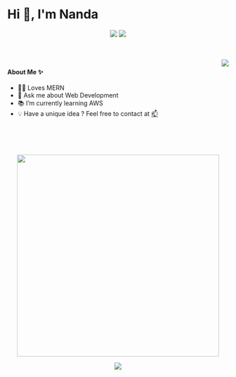 <h1 align="left">Hi 👋, I'm Nanda</h1>

 

<p align = "center">
  <a href = "https://www.linkedin.com/in/nanda-m-p-24aa37197/" target = "_blank"><img src = "https://img.shields.io/badge/-Nanda-blue?style=flat-square&logo=Linkedin&logoColor=white&link=https://www.linkedin.com/in/nanda-m-p-24aa37197/" /></a>
  <img src="https://badges.pufler.dev/Visits/whitedevil31/whitedevil31?style=flat-square&color=orange" />
</p>
<br><br>

 <img align="right" src="https://github-readme-streak-stats.herokuapp.com/?user=whitedevil31&theme=nightowl&border_radius=20" />
 
 #### About Me ✨
 
- 👨‍💻 Loves MERN 
- 💬 Ask me about Web Development 
- 📚 I’m currently learning AWS 
- 💡 Have a unique idea ? Feel free to contact at <a href = "mailto: magz3116@gmail.com">📫</a>


<br><br><br>
<p align = "center">
  <img align="center" src="https://github-readme-stats.vercel.app/api?username=whitedevil31&theme=nightowl&count_private=true&include_all_commits=true&border_radius=20&show_icons=true&custom_title=%20Nanda%27s%20GitHub%20Stats%20" width="460" />
</p>
<p align = "center">
   <img align="center" src="https://github-readme-stats.vercel.app/api/top-langs/?username=whitedevil31&theme=nightowl&layout=compact&langs_count=16&border_radius=20&count_private=true&include_all_commits=true&custom_title=%20Most%20Used%20Languages%20By%20Nanda" />
</p>
